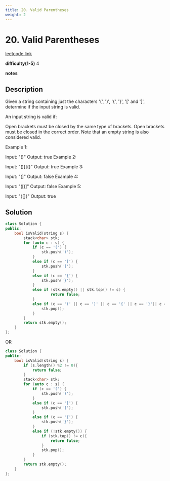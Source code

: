 ```yaml
---
title: 20. Valid Parentheses 
weight: 2
---
```

# 20. Valid Parentheses
[leetcode link](https://leetcode.com/problems/valid-parentheses/)

**difficulty(1-5)** 
4

**notes**   


## Description
Given a string containing just the characters '(', ')', '{', '}', '[' and ']', determine if the input string is valid.

An input string is valid if:

Open brackets must be closed by the same type of brackets.
Open brackets must be closed in the correct order.
Note that an empty string is also considered valid.

Example 1:

Input: "()"
Output: true
Example 2:

Input: "()[]{}"
Output: true
Example 3:

Input: "(]"
Output: false
Example 4:

Input: "([)]"
Output: false
Example 5:

Input: "{[]}"
Output: true

## Solution
```c++
class Solution {
public:
    bool isValid(string s) {
        stack<char> stk;
        for (auto c : s) {
            if (c == '(') {
                stk.push(')');
            }
            else if (c == '[') {
                stk.push(']');
            }
            else if (c == '{') {
                stk.push('}');
            }
            else if (stk.empty() || stk.top() != c) {
                    return false;
            }
            else if (c == '(' || c == ')' || c == '{' || c == '}'|| c == '[' || c == ']'){
                stk.pop();
            }
        }
        return stk.empty();
    }
};
```

OR


```c++
class Solution {
public:
    bool isValid(string s) {
        if (s.length() %2 != 0){
            return false;
        }
        stack<char> stk;
        for (auto c : s) {
            if (c == '(') {
                stk.push(')');
            }
            else if (c == '[') {
                stk.push(']');
            }
            else if (c == '{') {
                stk.push('}');
            }
            else if (!stk.empty()) {
                if (stk.top() != c){
                    return false;
                }
                stk.pop();
            }
        }
        return stk.empty();
    }
};
```


